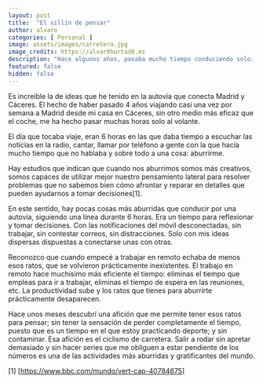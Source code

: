 ```yaml
---
layout: post
title:  "El sillín de pensar"
author: alvaro
categories: [ Personal ]
image: assets/images/carretera.jpg
image_credits: https://alvar0hurtad0.es
description: "Hace algunos años, pasaba mucho tiempo conduciendo solo. Estos momentos eran clave para pensar, Ahora que apenas viajo echaba de menos esos momentos para reflexionar."
featured: false
hidden: false
---
```


Es increíble la de ideas que he tenido en la autovía que conecta Madrid y Cáceres. El hecho de haber pasado 4 años viajando casi una vez por semana a Madrid desde mi casa en Cáceres, sin otro medio más eficaz que el coche, me ha hecho pasar muchas horas solo al volante.

El día que tocaba viaje, eran 6 horas en las que daba tiempo a escuchar las noticias en la radio, cantar, llamar por teléfono a gente con la que hacía mucho tiempo que no hablaba y sobre todo a una cosa: aburrirme.

Hay estudios que indican que cuando nos aburrimos somos más creativos, somos capaces de utilizar mejor nuestro pensamiento lateral para resolver problemas que no sabemos bien cómo afrontar y reparar en detalles que pueden ayudarnos a tomar decisiones[1].

En este sentido, hay pocas cosas más aburridas que conducir por una autovía, siguiendo una línea durante 6 horas. Era un tiempo para reflexionar y tomar decisiones. Con las notificaciones del móvil desconectadas, sin trabajar, sin contestar correos, sin distracciones. Solo con mis ideas dispersas dispuestas a conectarse unas con otras.

Reconozco que cuando empecé a trabajar en remoto echaba de menos esos ratos, que se volvieron prácticamente inexistentes. El trabajo en remoto hace muchísimo más eficiente el tiempo: eliminas el tiempo que empleas para ir a trabajar, eliminas el tiempo de espera en las reuniones, etc. La productividad sube y los ratos que tienes para aburrirte prácticamente desaparecen.

Hace unos meses descubrí una afición que me permite tener esos ratos para pensar; sin tener la sensación de perder completamente el tiempo, puesto que es un tiempo en el que estoy practicando deporte; y sin contaminar. Esa afición es el ciclismo de carretera. Salir a rodar sin apretar demasiado y sin hacer series que me obliguen a estar pendiente de los números es una de las actividades más aburridas y gratificantes del mundo.

[1] [https://www.bbc.com/mundo/vert-cap-40784675]
